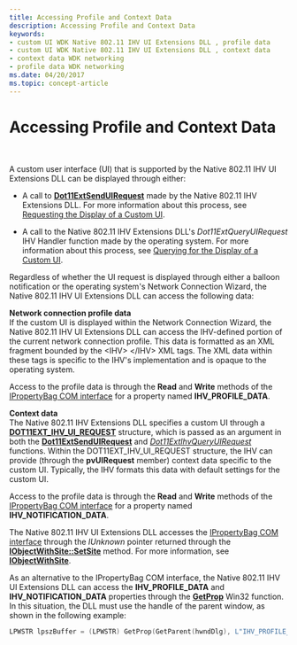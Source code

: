 ```yaml
---
title: Accessing Profile and Context Data
description: Accessing Profile and Context Data
keywords:
- custom UI WDK Native 802.11 IHV UI Extensions DLL , profile data
- custom UI WDK Native 802.11 IHV UI Extensions DLL , context data
- context data WDK networking
- profile data WDK networking
ms.date: 04/20/2017
ms.topic: concept-article
---
```


# Accessing Profile and Context Data




 

A custom user interface (UI) that is supported by the Native 802.11 IHV UI Extensions DLL can be displayed through either:

-   A call to [**Dot11ExtSendUIRequest**](/windows-hardware/drivers/ddi/wlanihv/nc-wlanihv-dot11ext_send_ui_request) made by the Native 802.11 IHV Extensions DLL. For more information about this process, see [Requesting the Display of a Custom UI](requesting-the-display-of-a-custom-ui.md).

-   A call to the Native 802.11 IHV Extensions DLL's *Dot11ExtQueryUIRequest* IHV Handler function made by the operating system. For more information about this process, see [Querying for the Display of a Custom UI](querying-for-the-display-of-a-custom-ui.md).

Regardless of whether the UI request is displayed through either a balloon notification or the operating system's Network Connection Wizard, the Native 802.11 IHV UI Extensions DLL can access the following data:

<a href="" id="network-connection-profile-data"></a>**Network connection profile data**  
If the custom UI is displayed within the Network Connection Wizard, the Native 802.11 IHV UI Extensions DLL can access the IHV-defined portion of the current network connection profile. This data is formatted as an XML fragment bounded by the &lt;IHV&gt; &lt;/IHV&gt; XML tags. The XML data within these tags is specific to the IHV's implementation and is opaque to the operating system.

Access to the profile data is through the **Read** and **Write** methods of the [IPropertyBag COM interface](/previous-versions/windows/internet-explorer/ie-developer/platform-apis/aa768196(v=vs.85)) for a property named **IHV\_PROFILE\_DATA**.

<a href="" id="context-data"></a>**Context data**  
The Native 802.11 IHV Extensions DLL specifies a custom UI through a [**DOT11EXT\_IHV\_UI\_REQUEST**](/windows-hardware/drivers/ddi/wlanihv/ns-wlanihv-_dot11ext_ihv_ui_request) structure, which is passed as an argument in both the [**Dot11ExtSendUIRequest**](/windows-hardware/drivers/ddi/wlanihv/nc-wlanihv-dot11ext_send_ui_request) and [*Dot11ExtIhvQueryUIRequest*](/windows-hardware/drivers/ddi/wlanihv/nc-wlanihv-dot11extihv_query_ui_request) functions. Within the DOT11EXT\_IHV\_UI\_REQUEST structure, the IHV can provide (through the **pvUIRequest** member) context data specific to the custom UI. Typically, the IHV formats this data with default settings for the custom UI.

Access to the profile data is through the **Read** and **Write** methods of the [IPropertyBag COM interface](/previous-versions/windows/internet-explorer/ie-developer/platform-apis/aa768196(v=vs.85)) for a property named **IHV\_NOTIFICATION\_DATA**.

The Native 802.11 IHV UI Extensions DLL accesses the [IPropertyBag COM interface](/previous-versions/windows/internet-explorer/ie-developer/platform-apis/aa768196(v=vs.85)) through the *IUnknown* pointer returned through the [**IObjectWithSite::SetSite**](/windows/win32/api/ocidl/nf-ocidl-iobjectwithsite-setsite) method. For more information, see [**IObjectWithSite**](/windows/win32/api/ocidl/nn-ocidl-iobjectwithsite).

As an alternative to the IPropertyBag COM interface, the Native 802.11 IHV UI Extensions DLL can access the **IHV\_PROFILE\_DATA** and **IHV\_NOTIFICATION\_DATA** properties through the [**GetProp**](/windows/win32/api/winuser/nf-winuser-getpropa) Win32 function. In this situation, the DLL must use the handle of the parent window, as shown in the following example:

```C++
LPWSTR lpszBuffer = (LPWSTR) GetProp(GetParent(hwndDlg), L"IHV_PROFILE_DATA");
```

 

 
